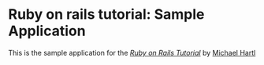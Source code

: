 # Ruby on rails tutorial: Sample Application

This is the sample application for
the [*Ruby on Rails Tutorial*](http://railstutorial.org/)
by [Michael Hartl](http://michaelhartl.com)
